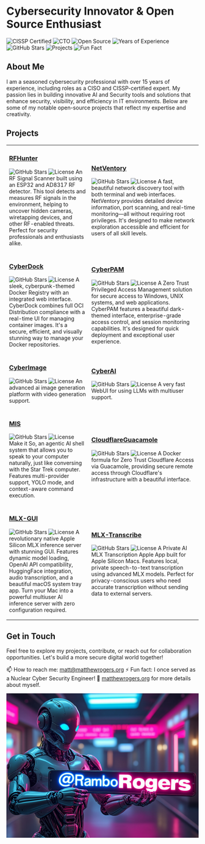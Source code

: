 # Cybersecurity Innovator & Open Source Enthusiast
![CISSP Certified](https://img.shields.io/badge/CISSP-Certified-blue)  ![CTO](https://img.shields.io/badge/Role-CTO-important)  ![Open Source](https://img.shields.io/badge/Open%20Source-Enthusiast-success)  ![Years of Experience](https://img.shields.io/badge/Experience-15%2B%20Years-orange)  ![GitHub Stars](https://img.shields.io/github/stars/RamboRogers?label=GitHub%20Stars&style=social)  ![Projects](https://img.shields.io/badge/Projects-8%20and%20Counting-brightgreen)  ![Fun Fact](https://img.shields.io/badge/Fun%20Fact-Nuclear%20Cyber%20Security%20Engineer-ff69b4)



## About Me
I am a seasoned cybersecurity professional with over 15 years of experience, including roles as a CISO and CISSP-certified expert. My passion lies in building innovative AI and Security tools and solutions that enhance security, visibility, and efficiency in IT environments. Below are some of my notable open-source projects that reflect my expertise and creativity.



## Projects

<table>
  <tr><td>

### [RFHunter](https://github.com/RamboRogers/rfhunter)
![GitHub Stars](https://img.shields.io/github/stars/RamboRogers/rfhunter?style=social)
![License](https://img.shields.io/github/license/RamboRogers/rfhunter)
An RF Signal Scanner built using an ESP32 and AD8317 RF detector. This tool detects and measures RF signals in the environment, helping to uncover hidden cameras, wiretapping devices, and other RF-enabled threats. Perfect for security professionals and enthusiasts alike.

</td><td>

### [NetVentory](https://github.com/RamboRogers/netventory)
![GitHub Stars](https://img.shields.io/github/stars/RamboRogers/netventory?style=social)
![License](https://img.shields.io/github/license/RamboRogers/netventory)
A fast, beautiful network discovery tool with both terminal and web interfaces. NetVentory provides detailed device information, port scanning, and real-time monitoring—all without requiring root privileges. It's designed to make network exploration accessible and efficient for users of all skill levels.

</td></tr><tr><td>

### [CyberDock](https://github.com/RamboRogers/cyberdock)
![GitHub Stars](https://img.shields.io/github/stars/RamboRogers/cyberdock?style=social)
![License](https://img.shields.io/github/license/RamboRogers/cyberdock)
A sleek, cyberpunk-themed Docker Registry with an integrated web interface. CyberDock combines full OCI Distribution compliance with a real-time UI for managing container images. It's a secure, efficient, and visually stunning way to manage your Docker repositories.

</td><td>

### [CyberPAM](https://github.com/RamboRogers/cyberpamnow)
![GitHub Stars](https://img.shields.io/github/stars/RamboRogers/cyberpamnow?style=social)
![License](https://img.shields.io/github/license/RamboRogers/cyberpamnow)
A Zero Trust Privileged Access Management solution for secure access to Windows, UNIX systems, and web applications. CyberPAM features a beautiful dark-themed interface, enterprise-grade access control, and session monitoring capabilities. It's designed for quick deployment and exceptional user experience.

</td></tr><tr><td>

### [CyberImage](https://github.com/RamboRogers/cyberimage)
![GitHub Stars](https://img.shields.io/github/stars/RamboRogers/cyberimage?style=social)
![License](https://img.shields.io/github/license/RamboRogers/cyberimage)
An advanced ai image generation platform with video generation support.

</td><td>

### [CyberAI](https://github.com/RamboRogers/cyberai)
![GitHub Stars](https://img.shields.io/github/stars/RamboRogers/cyberai?style=social)
![License](https://img.shields.io/github/license/RamboRogers/cyberai)
A very fast WebUI for using LLMs with multiuser support.

</td></tr><tr><td>

### [MIS](https://github.com/RamboRogers/mis)
![GitHub Stars](https://img.shields.io/github/stars/RamboRogers/mis?style=social)
![License](https://img.shields.io/github/license/RamboRogers/mis)
Make it So, an agentic AI shell system that allows you to speak to your computer naturally, just like conversing with the Star Trek computer. Features multi-provider support, YOLO mode, and context-aware command execution.

</td><td>

### [CloudflareGuacamole](https://github.com/RamboRogers/cloudflareguacamole)
![GitHub Stars](https://img.shields.io/github/stars/RamboRogers/cloudflareguacamole?style=social)
![License](https://img.shields.io/github/license/RamboRogers/cloudflareguacamole)
A Docker formula for Zero Trust Cloudflare Access via Guacamole, providing secure remote access through Cloudflare's infrastructure with a beautiful interface.

</td></tr><tr><td>

### [MLX-GUI](https://github.com/RamboRogers/mlx-gui)
![GitHub Stars](https://img.shields.io/github/stars/RamboRogers/mlx-gui?style=social)
![License](https://img.shields.io/github/license/RamboRogers/mlx-gui)
A revolutionary native Apple Silicon MLX inference server with stunning GUI. Features dynamic model loading, OpenAI API compatibility, HuggingFace integration, audio transcription, and a beautiful macOS system tray app. Turn your Mac into a powerful multiuser AI inference server with zero configuration required.

</td><td>

### [MLX-Transcribe](https://github.com/RamboRogers/mlx-transcribe)
![GitHub Stars](https://img.shields.io/github/stars/RamboRogers/mlx-transcribe?style=social)
![License](https://img.shields.io/github/license/RamboRogers/mlx-transcribe)
A Private AI MLX Transcription Apple App built for Apple Silicon Macs. Features local, private speech-to-text transcription using advanced MLX models. Perfect for privacy-conscious users who need accurate transcription without sending data to external servers.

</td></tr>
</table>



## Get in Touch
Feel free to explore my projects, contribute, or reach out for collaboration opportunities. Let's build a more secure digital world together!

📫 How to reach me: [matt@matthewrogers.org](mailto:matt@matthewrogers.org)
⚡ Fun fact: I once served as a Nuclear Cyber Security Engineer!
🔗 [matthewrogers.org](http://matthewrogers.org) for more details about myself.

<div align="center">
<img src="https://github.com/RamboRogers/cyberpamnow/raw/master/media/ramborogers.png" width=512>
</div>

